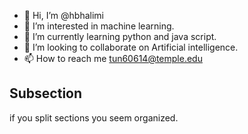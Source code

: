 - 👋 Hi, I’m @hbhalimi
- 👀 I’m interested in machine learning. 
- 🌱 I’m currently learning python and java script. 
- 💞️ I’m looking to collaborate on Artificial intelligence. 
- 📫 How to reach me tun60614@temple.edu

<!---
hbhalimi/hbhalimi is a ✨ special ✨ repository because its `README.md` (this file) appears on your GitHub profile.
You can click the Preview link to take a look at your changes.
--->
## Subsection

if you split sections you seem organized. 

